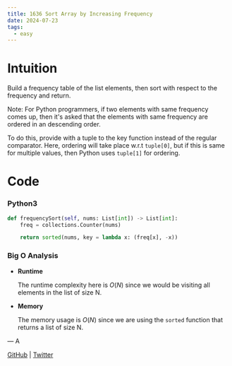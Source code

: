 ```yaml
---
title: 1636 Sort Array by Increasing Frequency
date: 2024-07-23
tags:
  - easy
---
```


# Intuition

Build a frequency table of the list elements, then sort with respect to the frequency and return.

Note: For Python programmers, if two elements with same frequency comes up, then it's asked that the elements with same frequency are ordered in an descending order.

To do this, provide with a tuple to the key function instead of the regular comparator. Here, ordering will take place w.r.t `tuple[0]`, but if this is same for multiple values, then Python uses `tuple[1]` for ordering.

# Code

### Python3

```python
def frequencySort(self, nums: List[int]) -> List[int]:
    freq = collections.Counter(nums)

    return sorted(nums, key = lambda x: (freq[x], -x))
```

### Big O Analysis

- **Runtime**

  The runtime complexity here is $O(N)$ since we would be visiting all elements in the list of size N.

- **Memory**

  The memory usage is $O(N)$ since we are using the `sorted` function that returns a list of size N.

— A

[GitHub](https://github.com/athkdev) | [Twitter](https://twitter.com/athkdev)
